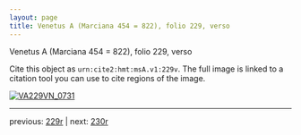 ```yaml
---
layout: page
title: Venetus A (Marciana 454 = 822), folio 229, verso
---
```


Venetus A (Marciana 454 = 822), folio 229, verso

Cite this object as `urn:cite2:hmt:msA.v1:229v`.  The full image is linked to a citation tool you can use to cite regions of the image.

[![VA229VN_0731](http://www.homermultitext.org/iipsrv?IIIF=/project/homer/pyramidal/deepzoom/hmt/vaimg/2017a/VA229VN_0731.tif/full/800,/0/default.jpg)](http://www.homermultitext.org/ict2/?urn=urn:cite2:hmt:vaimg.2017a:VA229VN_0731) 

---

previous:  [229r](../229r/) | next: [230r](../230r/)